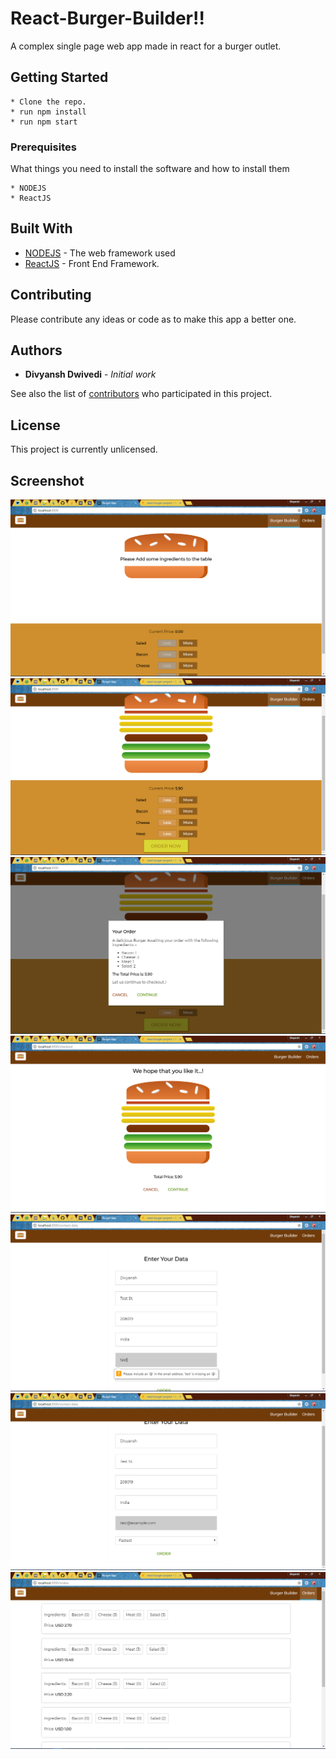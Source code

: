 # React-Burger-Builder!!

A complex single page web app made in react for a burger outlet.

## Getting Started
```
* Clone the repo.
* run npm install
* run npm start
```

### Prerequisites

What things you need to install the software and how to install them

```
* NODEJS
* ReactJS
```

## Built With

* [NODEJS](https://www.nodejs.org) - The web framework used
* [ReactJS](https://www.reactjs.org) - Front End Framework.

## Contributing

Please contribute any ideas or code as to make this app a better one.


## Authors

* **Divyansh Dwivedi** - *Initial work*

See also the list of [contributors](https://github.com/your/project/contributors) who participated in this project.

## License

This project is currently unlicensed.

## Screenshot

![Screenshot](sc1.png)
![Screenshot](sc2.png)
![Screenshot](sc3.png)
![Screenshot](sc4.png)
![Screenshot](sc5.png)
![Screenshot](sc6.png)
![Screenshot](sc7.png)
